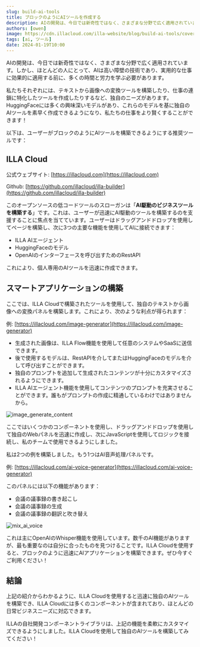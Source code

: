 ```yaml
---
slug: build-ai-tools
title: ブロックのようにAIツールを作成する
description: AIの開発は、今日では新奇性ではなく、さまざまな分野で広く適用されています。
authors: [owen]
image: https://cdn.illacloud.com/illa-website/blog/build-ai-tools/cover.png
tags: [ai, ツール]
date: 2024-01-19T10:00
---
```


AIの開発は、今日では新奇性ではなく、さまざまな分野で広く適用されています。しかし、ほとんどの人にとって、AIは高い障壁の技術であり、実用的な仕事に効果的に適用する前に、多くの時間と労力を学ぶ必要があります。

私たちそれぞれには、テキストから画像への変換ツールを構築したり、仕事の連鎖に特化したツールを作成したりするなど、独自のニーズがあります。 HuggingFaceには多くの興味深いモデルがあり、これらのモデルを基に独自のAIツールを素早く作成できるようになり、私たちの仕事をより賢くすることができます！

以下は、ユーザーがブロックのようにAIツールを構築できるようにする推奨ツールです：

## ILLA Cloud

公式ウェブサイト: [https://illacloud.com](https://illacloud.com)

Github: [https://github.com/illacloud/illa-builder](https://github.com/illacloud/illa-builder)

このオープンソースの低コードツールのスローガンは「**AI駆動のビジネスツールを構築する**」です。これは、ユーザーが迅速にAI駆動のツールを構築するのを支援することに焦点を当てています。ユーザーはドラッグアンドドロップを使用してページを構築し、次に3つの主要な機能を使用してAIに接続できます：

- ILLA AIエージェント
- HuggingFaceのモデル
- OpenAIのインターフェースを呼び出すためのRestAPI

これにより、個人専用のAIツールを迅速に作成できます。

## スマートアプリケーションの構築

ここでは、ILLA Cloudで構築されたツールを使用して、独自のテキストから画像への変換パネルを構築します。これにより、次のような利点が得られます：

例: [https://illacloud.com/image-generator](https://illacloud.com/image-generator)

- 生成された画像は、ILLA Flow機能を使用して任意のシステムやSaaSに送信できます。
- 後で使用するモデルは、RestAPIを介してまたはHuggingFaceのモデルを介して呼び出すことができます。
- 独自のプロンプトを追加して生成されたコンテンツが十分にカスタマイズされるようにできます。
- ILLA AIエージェント機能を使用してコンテンツのプロンプトを充実させることができます。誰もがプロンプトの作成に精通しているわけではありませんから。

![image_generate_content](https://cdn.illacloud.com/illa-website/blog/build-ai-tools/image_generate_content.webp)

ここではいくつかのコンポーネントを使用し、ドラッグアンドドロップを使用して独自のWebパネルを迅速に作成し、次にJavaScriptを使用してロジックを接続し、私のチームで使用できるようにしました。

私は2つの例を構築しました。もう1つはAI音声処理パネルです。

例: [https://illacloud.com/ai-voice-generator](https://illacloud.com/ai-voice-generator)

このパネルには以下の機能があります：

- 会議の議事録の書き起こし
- 会議の議事録の生成
- 会議の議事録の翻訳と吹き替え

![mix_ai_voice](https://cdn.illacloud.com/illa-website/blog/build-ai-tools/mix_ai_voice.webp)

これは主にOpenAIのWhisper機能を使用しています。数千のAI機能がありますが、最も重要なのは自分に合ったものを見つけることです。ILLA Cloudを使用すると、ブロックのように迅速にAIアプリケーションを構築できます。ぜひ今すぐご利用ください！

## 結論

上記の紹介からわかるように、ILLA Cloudを使用すると迅速に独自のAIツールを構築でき、ILLA Cloudには多くのコンポーネントが含まれており、ほとんどの日常ビジネスニーズに対応できます。

ILLAの自社開発コンポーネントライブラリは、上記の機能を柔軟にカスタマイズできるようにしました。ILLA Cloudを使用して独自のAIツールを構築してみてください！